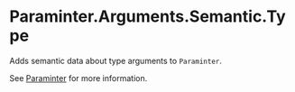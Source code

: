 # Paraminter.Arguments.Semantic.Type

Adds semantic data about type arguments to `Paraminter`.

See [Paraminter](https://www.github.com/Paraminter/Paraminter) for more information.
